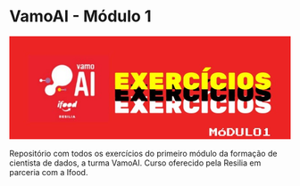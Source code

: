 # VamoAI - Módulo 1

<center>

<img src = "capa1.jpeg"/>
</center>

Repositório com todos os exercícios do primeiro módulo da formação de cientista de dados, a turma VamoAI. Curso oferecido pela Resilia em parceria com a Ifood.